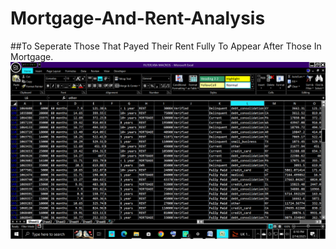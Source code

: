 # Mortgage-And-Rent-Analysis
##To  Seperate Those That Payed Their Rent Fully To Appear After Those In Mortgage.
![](mortgage&rent.png)
